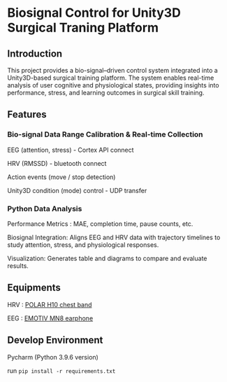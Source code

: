 # Biosignal Control for Unity3D Surgical Traning Platform

## Introduction
This project provides a bio-signal–driven control system integrated into a Unity3D-based surgical training platform. The system enables real-time analysis of user cognitive and physiological states, providing insights into performance, stress, and learning outcomes in surgical skill training.

## Features

### Bio-signal Data Range Calibration & Real-time Collection
EEG (attention, stress) - Cortex API connect

HRV (RMSSD) - bluetooth connect

Action events (move / stop detection)

Unity3D condition (mode) control - UDP transfer
### Python Data Analysis
Performance Metrics : MAE, completion time, pause counts, etc.

Biosignal Integration: Aligns EEG and HRV data with trajectory timelines to study attention, stress, and physiological responses.

Visualization: Generates table and diagrams to compare and evaluate results.

## Equipments
HRV : [POLAR H10 chest band](https://www.polar.com/uk-en/sensors/h10-heart-rate-sensor)

EEG : [EMOTIV MN8 earphone](https://www.emotiv.com/products/mn8)

## Develop Environment
Pycharm (Python 3.9.6 version)

run `pip install -r requirements.txt`
